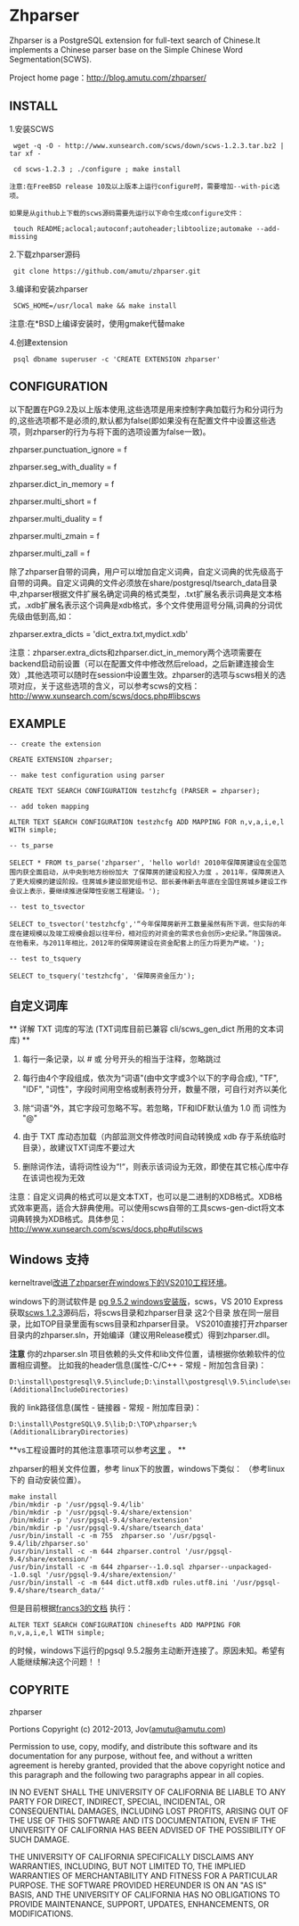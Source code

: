 Zhparser
========

Zhparser is a PostgreSQL extension for full-text search of Chinese.It implements a Chinese parser base on 
the Simple Chinese Word Segmentation(SCWS).

Project home page：http://blog.amutu.com/zhparser/

INSTALL
-------
1.安装SCWS

```
 wget -q -O - http://www.xunsearch.com/scws/down/scws-1.2.3.tar.bz2 | tar xf -

 cd scws-1.2.3 ; ./configure ; make install

注意:在FreeBSD release 10及以上版本上运行configure时，需要增加--with-pic选项。

如果是从github上下载的scws源码需要先运行以下命令生成configure文件： 

 touch README;aclocal;autoconf;autoheader;libtoolize;automake --add-missing

```
2.下载zhparser源码

```
 git clone https://github.com/amutu/zhparser.git

```
3.编译和安装zhparser

```
 SCWS_HOME=/usr/local make && make install

```
注意:在*BSD上编译安装时，使用gmake代替make

4.创建extension

```
 psql dbname superuser -c 'CREATE EXTENSION zhparser'

```

CONFIGURATION
-------
以下配置在PG9.2及以上版本使用,这些选项是用来控制字典加载行为和分词行为的,这些选项都不是必须的,默认都为false(即如果没有在配置文件中设置这些选项，则zhparser的行为与将下面的选项设置为false一致)。

zhparser.punctuation_ignore = f 

zhparser.seg_with_duality = f 

zhparser.dict_in_memory = f 

zhparser.multi_short = f 

zhparser.multi_duality = f 

zhparser.multi_zmain = f 

zhparser.multi_zall = f 

除了zhparser自带的词典，用户可以增加自定义词典，自定义词典的优先级高于自带的词典。自定义词典的文件必须放在share/postgresql/tsearch_data目录中,zhparser根据文件扩展名确定词典的格式类型，.txt扩展名表示词典是文本格式，.xdb扩展名表示这个词典是xdb格式，多个文件使用逗号分隔,词典的分词优先级由低到高,如：  

zhparser.extra_dicts = 'dict_extra.txt,mydict.xdb' 

注意：zhparser.extra_dicts和zhparser.dict_in_memory两个选项需要在backend启动前设置（可以在配置文件中修改然后reload，之后新建连接会生效）,其他选项可以随时在session中设置生效。zhparser的选项与scws相关的选项对应，关于这些选项的含义，可以参考scws的文档：http://www.xunsearch.com/scws/docs.php#libscws  

EXAMPLE
-------
```
-- create the extension

CREATE EXTENSION zhparser;

-- make test configuration using parser

CREATE TEXT SEARCH CONFIGURATION testzhcfg (PARSER = zhparser);

-- add token mapping

ALTER TEXT SEARCH CONFIGURATION testzhcfg ADD MAPPING FOR n,v,a,i,e,l WITH simple;

-- ts_parse

SELECT * FROM ts_parse('zhparser', 'hello world! 2010年保障房建设在全国范围内获全面启动，从中央到地方纷纷加大 了保障房的建设和投入力度 。2011年，保障房进入了更大规模的建设阶段。住房城乡建设部党组书记、部长姜伟新去年底在全国住房城乡建设工作会议上表示，要继续推进保障性安居工程建设。');

-- test to_tsvector

SELECT to_tsvector('testzhcfg','“今年保障房新开工数量虽然有所下调，但实际的年度在建规模以及竣工规模会超以往年份，相对应的对资金的需求也会创历>史纪录。”陈国强说。在他看来，与2011年相比，2012年的保障房建设在资金配套上的压力将更为严峻。');

-- test to_tsquery

SELECT to_tsquery('testzhcfg', '保障房资金压力');
```

自定义词库
-------
** 详解 TXT 词库的写法 (TXT词库目前已兼容 cli/scws_gen_dict 所用的文本词库) ** 

1) 每行一条记录，以 # 或 分号开头的相当于注释，忽略跳过 

2) 每行由4个字段组成，依次为“词语"(由中文字或3个以下的字母合成), "TF", "IDF", "词性"，字段时间用空格或制表符分开，数量不限，可自行对齐以美化 

3) 除“词语”外，其它字段可忽略不写。若忽略，TF和IDF默认值为 1.0 而 词性为 "@" 

4) 由于 TXT 库动态加载（内部监测文件修改时间自动转换成 xdb 存于系统临时目录），故建议TXT词库不要过大 

5) 删除词作法，请将词性设为“!“，则表示该词设为无效，即使在其它核心库中存在该词也视为无效 

注意：自定义词典的格式可以是文本TXT，也可以是二进制的XDB格式。XDB格式效率更高，适合大辞典使用。可以使用scws自带的工具scws-gen-dict将文本词典转换为XDB格式。具体参见：http://www.xunsearch.com/scws/docs.php#utilscws 


Windows 支持
--------
kerneltravel[改进了zhparser在windows下的VS2010工程环境](https://github.com/kerneltravel/zhparser)。

windows下的测试软件是 [pg 9.5.2 windows安装版](http://get.enterprisedb.com/postgresql/postgresql-9.5.2-1-windows.exe)，scws，VS 2010 Express
获取[scws 1.2.3](https://github.com/kerneltravel/scws)源码后，将scws目录和zhparser目录 这2个目录 放在同一层目录，比如TOP目录里面有scws目录和zhparser目录。
VS2010直接打开zhparser目录内的zhparser.sln，开始编译（建议用Release模式）得到zhparser.dll。 

**注意** 
你的zhparser.sln 项目依赖的头文件和lib文件位置，请根据你依赖软件的位置相应调整。
比如我的header信息(属性-C/C++ - 常规 - 附加包含目录)：
```
D:\install\postgresql\9.5\include;D:\install\postgresql\9.5\include\server\port;D:\install\PostgreSQL\9.5\include\server;D:\install\postgresql\9.5\include\server\port\win32_msvc;D:\install\postgresql\9.5\include\server\port\win32;D:\TOP\scws\libscws;%(AdditionalIncludeDirectories)
```
我的 link路径信息(属性 - 链接器 - 常规 - 附加库目录)：
```
D:\install\PostgreSQL\9.5\lib;D:\TOP\zhparser;%(AdditionalLibraryDirectories)
```

**vs工程设置时的其他注意事项可以参考[这里](http://blog.2ndquadrant.com/compiling-postgresql-extensions-visual-studio-windows/) 。
**

zhparser的相关文件位置，参考 linux下的放置，windows下类似：
（参考linux下的 自动安装位置）。

```
make install
/bin/mkdir -p '/usr/pgsql-9.4/lib'
/bin/mkdir -p '/usr/pgsql-9.4/share/extension'
/bin/mkdir -p '/usr/pgsql-9.4/share/extension'
/bin/mkdir -p '/usr/pgsql-9.4/share/tsearch_data'
/usr/bin/install -c -m 755  zhparser.so '/usr/pgsql-9.4/lib/zhparser.so'
/usr/bin/install -c -m 644 zhparser.control '/usr/pgsql-9.4/share/extension/'
/usr/bin/install -c -m 644 zhparser--1.0.sql zhparser--unpackaged--1.0.sql '/usr/pgsql-9.4/share/extension/'
/usr/bin/install -c -m 644 dict.utf8.xdb rules.utf8.ini '/usr/pgsql-9.4/share/tsearch_data/'
```

但是目前根据[francs3的文档](http://francs3.blog.163.com/blog/static/405767272015065565069/) 执行：

```
ALTER TEXT SEARCH CONFIGURATION chinesefts ADD MAPPING FOR  n,v,a,i,e,l WITH simple; 
```
的时候，windows下运行的pgsql 9.5.2服务主动断开连接了。原因未知。希望有人能继续解决这个问题！！




COPYRITE
--------

zhparser

Portions Copyright (c) 2012-2013, Jov(amutu@amutu.com)

Permission to use, copy, modify, and distribute this software and its documentation
for any purpose, without fee, and without a written agreement is hereby granted,
provided that the above copyright notice and this paragraph and the following 
two paragraphs appear in all copies.

IN NO EVENT SHALL THE UNIVERSITY OF CALIFORNIA BE LIABLE TO ANY PARTY FOR
DIRECT, INDIRECT, SPECIAL, INCIDENTAL, OR CONSEQUENTIAL DAMAGES, INCLUDING
LOST PROFITS, ARISING OUT OF THE USE OF THIS SOFTWARE AND ITS
DOCUMENTATION, EVEN IF THE UNIVERSITY OF CALIFORNIA HAS BEEN ADVISED OF THE
POSSIBILITY OF SUCH DAMAGE.

THE UNIVERSITY OF CALIFORNIA SPECIFICALLY DISCLAIMS ANY WARRANTIES,
INCLUDING, BUT NOT LIMITED TO, THE IMPLIED WARRANTIES OF MERCHANTABILITY
AND FITNESS FOR A PARTICULAR PURPOSE.  THE SOFTWARE PROVIDED HEREUNDER IS
ON AN "AS IS" BASIS, AND THE UNIVERSITY OF CALIFORNIA HAS NO OBLIGATIONS TO
PROVIDE MAINTENANCE, SUPPORT, UPDATES, ENHANCEMENTS, OR MODIFICATIONS.
